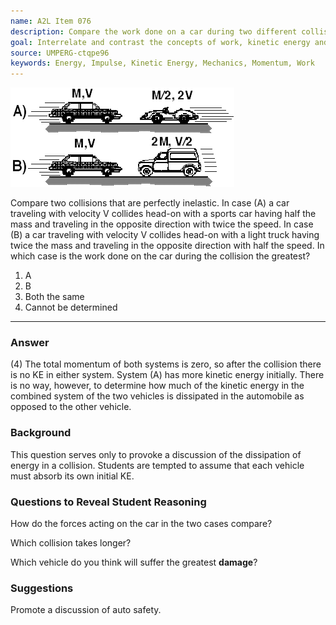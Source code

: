 ```yaml
---
name: A2L Item 076
description: Compare the work done on a car during two different collision situations.
goal: Interrelate and contrast the concepts of work, kinetic energy and impulse.
source: UMPERG-ctqpe96
keywords: Energy, Impulse, Kinetic Energy, Mechanics, Momentum, Work
---
```


![Item076_fig1.gif](../images/Item076_fig1.gif)

Compare two collisions that are perfectly inelastic.  In case (A) a car
traveling with velocity V collides head-on with a sports car having half
the mass and traveling in the opposite direction with twice the speed.
In case (B) a car traveling with velocity V collides head-on with a
light truck having twice the mass and traveling in the opposite
direction with half the speed.  In which case is the work done on the
car during the collision the greatest?

1. A
2. B
3. Both the same
4. Cannot be determined


<hr/>

### Answer

(4)  The total momentum of both systems is zero, so after the collision
there is no KE in either system.  System (A) has more kinetic energy
initially.  There is no way, however, to determine how much of the
kinetic energy in the combined system of the two vehicles is dissipated
in the automobile as opposed to the other vehicle.

### Background

This question serves only to provoke a discussion of the dissipation of
energy in a collision.    Students are tempted to assume that each
vehicle must absorb its own initial KE.

### Questions to Reveal Student Reasoning

How do the forces acting on the car in the two cases compare?

Which collision takes longer?

Which vehicle do you think will suffer the greatest <b>damage</b>?

### Suggestions

Promote a discussion of auto safety.
